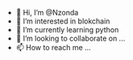 - 👋 Hi, I’m @Nzonda
- 👀 I’m interested in blokchain
- 🌱 I’m currently learning python
- 💞️ I’m looking to collaborate on ...
- 📫 How to reach me ...

<!---
Nzonda/Nzonda is a ✨ special ✨ repository because its `README.md` (this file) appears on your GitHub profile.
You can click the Preview link to take a look at your changes.
--->
